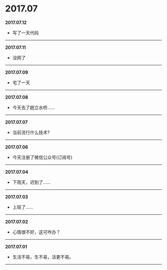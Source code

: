 # 2017.07

**2017.07.12**
*   写了一天代码
---

**2017.07.11**
*   没网了
---

**2017.07.09**
*   宅了一天
---

**2017.07.08**
*   今天去了趟立水桥......
---

**2017.07.07**
*   当前流行什么技术?
---

**2017.07.06**
*   今天注册了微信公众号(订阅号)
---

**2017.07.04**
*   下雨天，迟到了......
---

**2017.07.03**
*   上班了......
---

**2017.07.02**
*   心情很不好，这可咋办？
---

**2017.07.01**
*   生活不易，生不易，活更不易。
---
